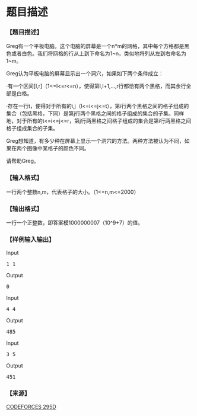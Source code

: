 # 题目描述


<h3>
【题目描述】
</h3>
<p>
Greg有一个平板电脑。这个电脑的屏幕是一个n*m的网格，其中每个方格都是黑色或者白色。我们将网格的行从上到下命名为1~n，类似地将列从左到右命名为1~m。
</p>
<p>
Greg认为平板电脑的屏幕显示出一个洞穴，如果如下两个条件成立：
</p>
<p>
·有一个区间[l,r]（1&lt;=l&lt;=r&lt;=n），使得第l,l+1,...,r行都恰有两个黑格，而其余行全部是白格。
</p>
<p>
·存在一行t，使得对于所有的i,j（l&lt;=i&lt;=j&lt;=t），第i行两个黑格之间的格子组成的集合（包括黑格，下同）是第j行两个黑格之间的格子组成的集合的子集。同样地，对于所有的t&lt;=i&lt;=j&lt;=r，第j行两黑格之间格子组成的集合是第i行两黑格之间格子组成集合的子集。
</p>
<p>
Greg想知道，有多少种在屏幕上显示一个洞穴的方法。两种方法被认为不同，如果在两个图像中某格子的颜色不同。
</p>
<p>
请帮助Greg。
</p>
<h3>
【输入格式】
</h3>
<p>
一行两个整数n,m，代表格子的大小。（1&lt;=n,m&lt;=2000）
</p>
<h3>
【输出格式】
</h3>
<p>
一行一个正整数，即答案模1000000007（10^9+7）的值。
</p>
<h3>
【样例输入输出】
</h3>
<div class="sample-test">
<div class="input">
<div class="title">
Input
</div>
<pre>1 1
</pre>
</div>
<div class="output">
<div class="title">
Output
</div>
<pre>0
</pre>
</div>
<div class="input">
<div class="title">
Input
</div>
<pre>4 4
</pre>
</div>
<div class="output">
<div class="title">
Output
</div>
<pre>485
</pre>
</div>
<div class="input">
<div class="title">
Input
</div>
<pre>3 5
</pre>
</div>
<div class="output">
<div class="title">
Output
</div>
<pre>451</pre>
</div>
</div>
<h3>
【来源】
</h3>
<p>
<a href="http://codeforces.com/problemset/problem/295/D" target="_blank">CODEFORCES 295D</a> 
</p>
